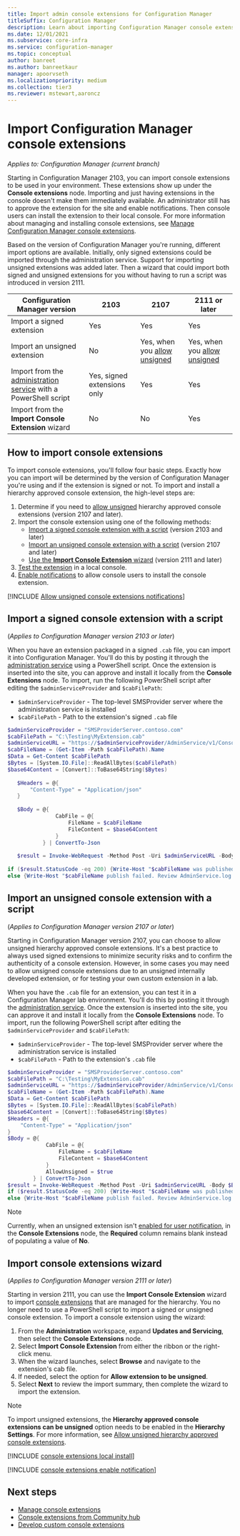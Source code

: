 ```yaml
---
title: Import admin console extensions for Configuration Manager
titleSuffix: Configuration Manager
description: Learn about importing Configuration Manager console extensions
ms.date: 12/01/2021
ms.subservice: core-infra
ms.service: configuration-manager
ms.topic: conceptual
author: banreet
ms.author: banreetkaur
manager: apoorvseth
ms.localizationpriority: medium
ms.collection: tier3
ms.reviewer: mstewart,aaroncz 
---
```


# Import Configuration Manager console extensions

*Applies to: Configuration Manager (current branch)*

Starting in Configuration Manager 2103, you can import console extensions to be used in your environment. These extensions show up under the **Console extensions** node. Importing and just having extensions in the console doesn't make them immediately available. An administrator still has to approve the extension for the site and enable notifications. Then console users can install the extension to their local console. For more information about managing and installing console extensions, see [Manage Configuration Manager console extensions](admin-console-extensions.md).

Based on the version of Configuration Manager you're running, different import options are available. Initially, only signed extensions could be imported through the administration service. Support for importing unsigned extensions was added later. Then a wizard that could import both signed and unsigned extensions for you without having to run a script was introduced in version 2111.  


|Configuration Manager version| 2103| 2107 | 2111 or later|
|---|---|---|---|
|Import a signed extension| Yes | Yes | Yes |
|Import an unsigned extension| No | Yes, when you [allow unsigned](#bkmk_allow-unsigned) | Yes, when you [allow unsigned](#bkmk_allow-unsigned)|
|Import from the [administration service](../../../develop/adminservice/usage.md) with a PowerShell script| Yes, signed extensions only | Yes | Yes | 
|Import from the **Import Console Extension** wizard | No | No | Yes|

## How to import console extensions

To import console extensions, you'll follow four basic steps. Exactly how you can import will be determined by the version of Configuration Manager you're using and if the extension is signed or not. To import and install a hierarchy approved console extension, the high-level steps are:

1. Determine if you need to [allow unsigned](#bkmk_allow-unsigned) hierarchy approved console extensions (version 2107 and later).
1. Import the console extension using one of the following methods:
    - [Import a signed console extension with a script](#bkmk_signed_admin) (version 2103 and later)
    - [Import an unsigned console extension with a script](#bkmk_unsigned_admin) (version 2107 and later)
    - [Use the **Import Console Extension** wizard](#bkmk_wizard) (version 2111 and later)
1. [Test the extension](#bkmk_local_install) in a local console.
1. [Enable notifications](#bkmk_enable-notifications) to allow console users to install the console extension.

[!INCLUDE [Allow unsigned console extensions notifications](includes/console-extensions-allow-unsigned.md)]

## <a name="bkmk_signed_admin"></a> Import a signed console extension with a script

(*Applies to Configuration Manager version 2103 or later*)

When you have an extension packaged in a signed `.cab` file, you can import it into Configuration Manager. You'll do this by posting it through the [administration service](../../../develop/adminservice/usage.md) using a PowerShell script. Once the extension is inserted into the site, you can approve and install it locally from the **Console Extensions** node. To import, run the following PowerShell script after editing the `$adminServiceProvider` and `$cabFilePath`:

   - `$adminServiceProvider` - The top-level SMSProvider server where the administration service is installed
   - `$cabFilePath` - Path to the extension's signed `.cab` file
 
 ```powershell
$adminServiceProvider = "SMSProviderServer.contoso.com"
$cabFilePath = "C:\Testing\MyExtension.cab"
$adminServiceURL = "https://$adminServiceProvider/AdminService/v1/ConsoleExtensionMetadata/AdminService.UploadExtension"
$cabFileName = (Get-Item -Path $cabFilePath).Name
$Data = Get-Content $cabFilePath
$Bytes = [System.IO.File]::ReadAllBytes($cabFilePath)
$base64Content = [Convert]::ToBase64String($Bytes)
    
    $Headers = @{
        "Content-Type" = "Application/json"
    }
    
    $Body = @{
                CabFile = @{
                    FileName = $cabFileName
                    FileContent = $base64Content
                }
            } | ConvertTo-Json
    
    $result = Invoke-WebRequest -Method Post -Uri $adminServiceURL -Body $Body -Headers $Headers -UseDefaultCredentials
    
if ($result.StatusCode -eq 200) {Write-Host "$cabFileName was published successfully."}
else {Write-Host "$cabFileName publish failed. Review AdminService.log for more information."}
```

## <a name="bkmk_unsigned_admin"></a> Import an unsigned console extension with a script
<!--9761129-->
(*Applies to Configuration Manager version 2107 or later*)

Starting in Configuration Manager version 2107, you can choose to allow unsigned hierarchy approved console extensions. It's a best practice to always used signed extensions to minimize security risks and to confirm the authenticity of a console extension. However, in some cases you may need to allow unsigned console extensions due to an unsigned internally developed extension, or for testing your own custom extension in a lab.

When you have the `.cab` file for an extension, you can test it in a Configuration Manager lab environment. You'll do this by posting it through the [administration service](../../../develop/adminservice/usage.md). Once the extension is inserted into the site, you can approve it and install it locally from the **Console Extensions** node. To import, run the following PowerShell script after editing the `$adminServiceProvider` and `$cabFilePath`:

   - `$adminServiceProvider` - The top-level SMSProvider server where the administration service is installed
   - `$cabFilePath` - Path to the extension's  `.cab` file

```powershell
$adminServiceProvider = "SMSProviderServer.contoso.com"
$cabFilePath = "C:\Testing\MyExtension.cab"
$adminServiceURL = "https://$adminServiceProvider/AdminService/v1/ConsoleExtensionMetadata/AdminService.UploadExtension"
$cabFileName = (Get-Item -Path $cabFilePath).Name
$Data = Get-Content $cabFilePath
$Bytes = [System.IO.File]::ReadAllBytes($cabFilePath)
$base64Content = [Convert]::ToBase64String($Bytes)
$Headers = @{
    "Content-Type" = "Application/json"
}
$Body = @{
            CabFile = @{
                FileName = $cabFileName
                FileContent = $base64Content
            }
            AllowUnsigned = $true
        } | ConvertTo-Json
$result = Invoke-WebRequest -Method Post -Uri $adminServiceURL -Body $Body -Headers $Headers -UseDefaultCredentials
if ($result.StatusCode -eq 200) {Write-Host "$cabFileName was published successfully."}
else {Write-Host "$cabFileName publish failed. Review AdminService.log for more information."}
```

> [!NOTE]
> Currently, when an unsigned extension isn't [enabled for user notification](#bkmk_enable-notifications), in the **Console Extensions** node, the **Required** column remains blank instead of populating a value of **No**. <!--10349053, 10401804 -->

## <a name="bkmk_wizard"></a> Import console extensions wizard
<!--9741121, 9761129-->
(*Applies to Configuration Manager version 2111 or later*)

Starting in version 2111, you can use the **Import Console Extension** wizard to import [console extensions](admin-console-extensions.md) that are managed for the hierarchy. You no longer need to use a PowerShell script to import a signed or unsigned console extension. To import a console extension using the wizard:

1. From the **Administration** workspace, expand **Updates and Servicing**, then select the **Console Extensions** node.
1. Select **Import Console Extension** from either the ribbon or the right-click menu.
1. When the wizard launches, select **Browse** and navigate to the extension's cab file.
1. If needed, select the option for **Allow extension to be unsigned**.
1. Select **Next** to review the import summary, then complete the wizard to import the extension.

> [!Note] 
> To import unsigned extensions, the **Hierarchy approved console extensions can be unsigned** option needs to be enabled in the **Hierarchy Settings**. For more information, see [Allow unsigned hierarchy approved console extensions](#bkmk_allow-unsigned).


[!INCLUDE [console extensions local install](includes/console-extensions-local-install.md)]

[!INCLUDE [console extensions enable notification](includes/console-extensions-enable-notification.md)]

## Next steps

 - [Manage console extensions](admin-console-extensions.md)
 - [Console extensions from Community hub](community-hub-extensions.md)
 - [Develop custom console extensions](../../../develop/core/servers/console/console-extension-register.md)
